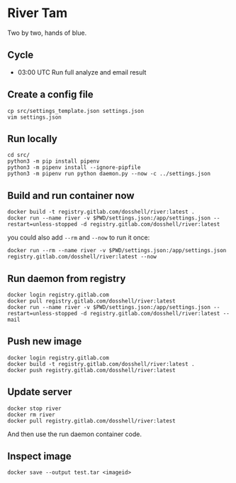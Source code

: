 # River Tam
Two by two, hands of blue.


## Cycle
- 03:00 UTC Run full analyze and email result


## Create a config file
```
cp src/settings_template.json settings.json
vim settings.json
```


## Run locally
```
cd src/
python3 -m pip install pipenv
python3 -m pipenv install --ignore-pipfile
python3 -m pipenv run python daemon.py --now -c ../settings.json
```


## Build and run container now
```
docker build -t registry.gitlab.com/dosshell/river:latest .
docker run --name river -v $PWD/settings.json:/app/settings.json --restart=unless-stopped -d registry.gitlab.com/dosshell/river:latest
```

you could also add `--rm` and `--now` to run it once:
```
docker run --rm --name river -v $PWD/settings.json:/app/settings.json registry.gitlab.com/dosshell/river:latest --now
```


## Run daemon from registry
```
docker login registry.gitlab.com
docker pull registry.gitlab.com/dosshell/river:latest
docker run --name river -v $PWD/settings.json:/app/settings.json --restart=unless-stopped -d registry.gitlab.com/dosshell/river:latest --mail
```


## Push new image
```
docker login registry.gitlab.com
docker build -t registry.gitlab.com/dosshell/river:latest .
docker push registry.gitlab.com/dosshell/river:latest
```


## Update server
```
docker stop river
docker rm river
docker pull registry.gitlab.com/dosshell/river:latest
```
And then use the run daemon container code.


## Inspect image
```
docker save --output test.tar <imageid>
```
